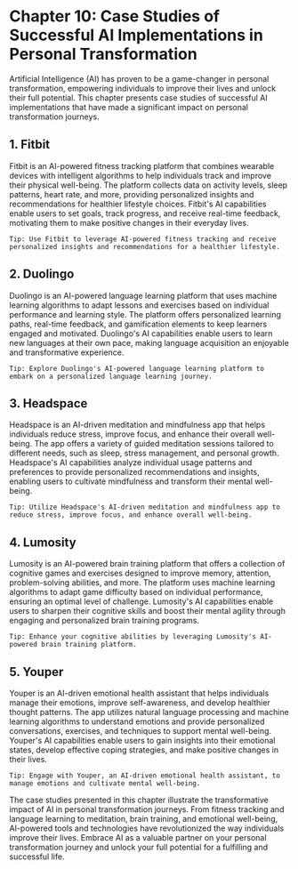 Chapter 10: Case Studies of Successful AI Implementations in Personal Transformation
====================================================================================

Artificial Intelligence (AI) has proven to be a game-changer in personal transformation, empowering individuals to improve their lives and unlock their full potential. This chapter presents case studies of successful AI implementations that have made a significant impact on personal transformation journeys.

**1. Fitbit**
-------------

Fitbit is an AI-powered fitness tracking platform that combines wearable devices with intelligent algorithms to help individuals track and improve their physical well-being. The platform collects data on activity levels, sleep patterns, heart rate, and more, providing personalized insights and recommendations for healthier lifestyle choices. Fitbit's AI capabilities enable users to set goals, track progress, and receive real-time feedback, motivating them to make positive changes in their everyday lives.

`Tip: Use Fitbit to leverage AI-powered fitness tracking and receive personalized insights and recommendations for a healthier lifestyle.`

**2. Duolingo**
---------------

Duolingo is an AI-powered language learning platform that uses machine learning algorithms to adapt lessons and exercises based on individual performance and learning style. The platform offers personalized learning paths, real-time feedback, and gamification elements to keep learners engaged and motivated. Duolingo's AI capabilities enable users to learn new languages at their own pace, making language acquisition an enjoyable and transformative experience.

`Tip: Explore Duolingo's AI-powered language learning platform to embark on a personalized language learning journey.`

**3. Headspace**
----------------

Headspace is an AI-driven meditation and mindfulness app that helps individuals reduce stress, improve focus, and enhance their overall well-being. The app offers a variety of guided meditation sessions tailored to different needs, such as sleep, stress management, and personal growth. Headspace's AI capabilities analyze individual usage patterns and preferences to provide personalized recommendations and insights, enabling users to cultivate mindfulness and transform their mental well-being.

`Tip: Utilize Headspace's AI-driven meditation and mindfulness app to reduce stress, improve focus, and enhance overall well-being.`

**4. Lumosity**
---------------

Lumosity is an AI-powered brain training platform that offers a collection of cognitive games and exercises designed to improve memory, attention, problem-solving abilities, and more. The platform uses machine learning algorithms to adapt game difficulty based on individual performance, ensuring an optimal level of challenge. Lumosity's AI capabilities enable users to sharpen their cognitive skills and boost their mental agility through engaging and personalized brain training programs.

`Tip: Enhance your cognitive abilities by leveraging Lumosity's AI-powered brain training platform.`

**5. Youper**
-------------

Youper is an AI-driven emotional health assistant that helps individuals manage their emotions, improve self-awareness, and develop healthier thought patterns. The app utilizes natural language processing and machine learning algorithms to understand emotions and provide personalized conversations, exercises, and techniques to support mental well-being. Youper's AI capabilities enable users to gain insights into their emotional states, develop effective coping strategies, and make positive changes in their lives.

`Tip: Engage with Youper, an AI-driven emotional health assistant, to manage emotions and cultivate mental well-being.`

The case studies presented in this chapter illustrate the transformative impact of AI in personal transformation journeys. From fitness tracking and language learning to meditation, brain training, and emotional well-being, AI-powered tools and technologies have revolutionized the way individuals improve their lives. Embrace AI as a valuable partner on your personal transformation journey and unlock your full potential for a fulfilling and successful life.
